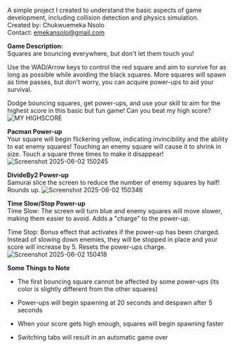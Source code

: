 A simple project I created to understand the basic aspects of game development, including collision detection and physics simulation. <br>
Created by: Chukwuemeka Nsolo <br>
Contact: emekansolo@gmail.com

<b> Game Description: </b> <br>
Squares are bouncing everywhere, but don't let them touch you!

Use the WAD/Arrow keys to control the red square and aim to survive for as long as possible while avoiding the black squares. More squares will spawn as time passes, but don't worry, you can acquire power-ups to aid your survival.

Dodge bouncing squares, get power-ups, and use your skill to aim for the highest score in this basic but fun game! Can you beat my high score?
![MY HIGHSCORE](https://github.com/user-attachments/assets/cb51b191-36e1-4739-af2e-fa6c1971be67)

<b> Pacman Power-up </b> <br>
Your square will begin flickering yellow, indicating invincibility and the ability to eat enemy squares! Touching an enemy square will cause it to shrink in size. Touch a square three times to make it disappear!
![Screenshot 2025-06-02 150245](https://github.com/user-attachments/assets/d080f965-8ca3-4f2d-a4a0-616f2eb21d33)


<b> DivideBy2 Power-up </b> <br>
Samurai slice the screen to reduce the number of enemy squares by half! Rounds up.
![Screenshot 2025-06-02 150346](https://github.com/user-attachments/assets/588d28c5-329a-4d03-b026-250ef46b0d2f)


<b> Time Slow/Stop Power-up </b> <br>
Time Slow: The screen will turn blue and enemy squares will move slower, making them easier to avoid. Adds a "charge" to the power-up.

Time Stop: Bonus effect that activates if the power-up has been charged. Instead of slowing down enemies, they will be stopped in place and your score will increase by 5. Resets the power-ups charge.
![Screenshot 2025-06-02 150418](https://github.com/user-attachments/assets/8ae4bd25-458b-45a0-b214-fbadf631d9ec)


<b> Some Things to Note </b>

- The first bouncing square cannot be affected by some power-ups (its color is slightly different from the other squares)

- Power-ups will begin spawning at 20 seconds and despawn after 5 seconds


- When your score gets high enough, squares will begin spawning faster

- Switching tabs will result in an automatic game over
